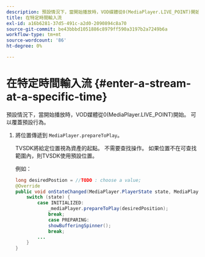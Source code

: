```yaml
---
description: 預設情況下，當開始播放時，VOD媒體從0(MediaPlayer.LIVE_POINT)開始。 可以覆蓋預設行為。
title: 在特定時間輸入流
exl-id: a16b6281-37d5-491c-a2d0-2090894c8a70
source-git-commit: be43bbbd1051886c8979ff590a3197b2a7249b6a
workflow-type: tm+mt
source-wordcount: '86'
ht-degree: 0%

---
```


# 在特定時間輸入流 {#enter-a-stream-at-a-specific-time}

預設情況下，當開始播放時，VOD媒體從0(MediaPlayer.LIVE_POINT)開始。 可以覆蓋預設行為。

1. 將位置傳遞到 `MediaPlayer.prepareToPlay`。

   TVSDK將給定位置視為資產的起點。 不需要查找操作。 如果位置不在可查找範圍內，則TVSDK使用預設位置。

   例如：

   ```java
   long desiredPostion = //TODO : choose a value; 
   @Override 
   public void onStateChanged(MediaPlayer.PlayerState state, MediaPlayerNotification notification) { 
       switch (state) { 
           case INITIALIZED: 
               _mediaPlayer.prepareToPlay(desiredPosition); 
               break; 
               case PREPARING: 
               showBufferingSpinner(); 
               break; 
           ... 
       } 
   } 
   ```
